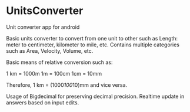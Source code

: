 # UnitsConverter
Unit converter app for android

Basic units converter to convert from one unit to other such as Length: meter to centimeter, kilometer to mile, etc.
Contains multiple categories such as Area, Velocity, Volume, etc.

Basic means of relative conversion such as:

1 km = 1000m
1m = 100cm
1cm = 10mm

Therefore,
1 km = (1000*100*10)mm and vice versa.

Usage of Bigdecimal for preserving decimal precision. 
Realtime update in answers based on input edits.
